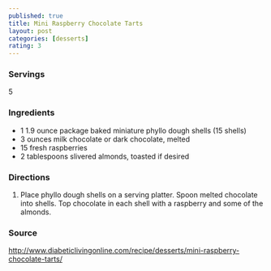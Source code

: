 ```yaml
---
published: true
title: Mini Raspberry Chocolate Tarts
layout: post
categories: [desserts]
rating: 3
---
```

### Servings
5

### Ingredients
- 1 1.9 ounce package baked miniature phyllo dough shells (15 shells)
- 3 ounces milk chocolate or dark chocolate, melted
- 15 fresh raspberries
- 2 tablespoons slivered almonds, toasted if desired

### Directions
1. Place phyllo dough shells on a serving platter. Spoon melted chocolate into shells. Top chocolate in each shell with a raspberry and some of the almonds.

### Source
<a href="http://www.diabeticlivingonline.com/recipe/desserts/mini-raspberry-chocolate-tarts/" target="new">http://www.diabeticlivingonline.com/recipe/desserts/mini-raspberry-chocolate-tarts/</a>
